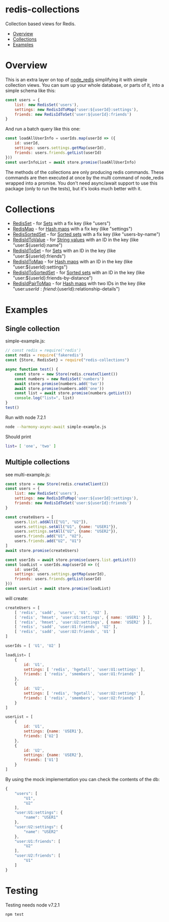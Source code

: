 # redis-collections

Collection based views for Redis.

* [Overview](#overview)
* [Collections](#collections)
* [Examples](#examples)

# Overview

This is an extra layer on top of [node_redis](https://www.npmjs.com/package/redis) simplifying it with simple collection views. You can sum up your whole database, or parts of it, into a simple schema like this:
```javascript 1.7
const users = {
    list: new RedisSet('users'),
    settings: new RedisIdToMap('user:${userId}:settings'),
    friends: new RedisIdToSet('user:${userId}:friends')
}
```
And run a batch query like this one:
```javascript 1.7
const loadAllUserInfo = userIds.map(userId => ({
    id: userId,
    settings: users.settings.getMap(userId),
    friends: users.friends.getList(userId)
}))
const userInfoList = await store.promise(loadAllUserInfo)
```

The methods of the collections are only producing redis commands. These commands are then executed at once by the multi command of node_redis wrapped into a promise. You don't need async/await support to use this package (only to run the tests), but it's looks much better with it.

# Collections

* [RedisSet](lib/RedisSet) - for [Sets](https://redis.io/topics/data-types#sets) with a fix key (like "users")
* [RedisMap](lib/RedisMap) - for [Hash maps](https://redis.io/topics/data-types#hashes) with a fix key (like "settings")
* [RedisSortedSet](lib/RedisSortedSet) - for [Sorted sets](https://redis.io/topics/data-types#sorted-sets) with a fix key (like "users-by-name")
* [RedisIdToValue](lib/RedisIdToValue) - for [String values](https://redis.io/topics/data-types-intro#redis-strings) with an ID in the key (like "user:${userId}:name")
* [RedisIdToSet](lib/RedisIdToSet) - for [Sets](https://redis.io/topics/data-types#sets) with an ID in the key (like "user:${userId}:friends") 
* [RedisIdToMap](lib/RedisIdToMap) - for [Hash maps](https://redis.io/topics/data-types#hashes) with an ID in the key (like "user:${userId}:settings")
* [RedisIdToSortedSet](lib/RedisIdToSortedSet) - for [Sorted sets](https://redis.io/topics/data-types#sorted-sets) with an ID in the key (like "user:${userId}:friends-by-distance")
* [RedisIdPairToMap](lib/RedisIdPairToMap) - for [Hash maps](https://redis.io/topics/data-types#hashes) with two IDs in the key (like "user:${userId}:friend:${userId}:relationship-details")


# Examples

## Single collection
simple-example.js:
```javascript 1.7
// const redis = require('redis')
const redis = require('fakeredis')
const {Store, RedisSet} = require("redis-collections")

async function test() {
    const store = new Store(redis.createClient())
    const numbers = new RedisSet('numbers')
    await store.promise(numbers.add('two'))
    await store.promise(numbers.add('one'))
    const list = await store.promise(numbers.getList())
    console.log("list=", list)
}
test()
```

Run with node 7.2.1
```bash
node --harmony-async-await simple-example.js
```

Should print
```bash
list= [ 'one', 'two' ]
```

## Multiple collections

see multi-example.js:
```javascript 1.8
const store = new Store(redis.createClient())
const users = {
    list: new RedisSet('users'),
    settings: new RedisIdToMap('user:${userId}:settings'),
    friends: new RedisIdToSet('user:${userId}:friends')
}

const createUsers = [
    users.list.addAll(["U1", "U2"]),
    users.settings.setAll("U1", {name: "USER1"}),
    users.settings.setAll("U2", {name: "USER2"}),
    users.friends.add("U1", "U2"),
    users.friends.add("U2", "U1")
]
await store.promise(createUsers)

const userIds = await store.promise(users.list.getList())
const loadList = userIds.map(userId => ({
    id: userId,
    settings: users.settings.getMap(userId),
    friends: users.friends.getList(userId)
}))
const userList = await store.promise(loadList)
```

will create:
```javascript 1.7
createUsers = [ 
    [ 'redis', 'sadd', 'users', 'U1', 'U2' ],
    [ 'redis', 'hmset', 'user:U1:settings', { name: 'USER1' } ],
    [ 'redis', 'hmset', 'user:U2:settings', { name: 'USER2' } ],
    [ 'redis', 'sadd', 'user:U1:friends', 'U2' ],
    [ 'redis', 'sadd', 'user:U2:friends', 'U1' ] 
]

userIds = [ 'U1', 'U2' ]

loadList= [ 
    { 
        id: 'U1',
        settings: [ 'redis', 'hgetall', 'user:U1:settings' ],
        friends: [ 'redis', 'smembers', 'user:U1:friends' ] 
    },
    { 
        id: 'U2',
        settings: [ 'redis', 'hgetall', 'user:U2:settings' ],
        friends: [ 'redis', 'smembers', 'user:U2:friends' ] 
    } 
]

userList = [
    {
        id: 'U1',
        settings: {name: 'USER1'},
        friends: ['U2']
    },
    {
        id: 'U2',
        settings: {name: 'USER2'},
        friends: ['U1']
    }
]
```

By using the mock implementation you can check the contents of the db:
```javascript 1.7
{
    "users": [
        "U1",
        "U2"
    ],
    "user:U1:settings": {
        "name": "USER1"
    },
    "user:U2:settings": {
        "name": "USER2"
    },
    "user:U1:friends": [
        "U2"
    ],
    "user:U2:friends": [
        "U1"
    ]
}
```

# Testing

Testing needs node v7.2.1

```bash
npm test
```
